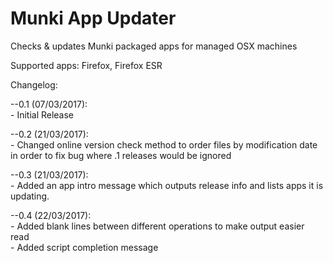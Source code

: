 # Munki App Updater
Checks &amp; updates Munki packaged apps for managed OSX machines

Supported apps: Firefox, Firefox ESR

Changelog:

--0.1 (07/03/2017):  
	- Initial Release

--0.2 (21/03/2017):  
	- Changed online version check method to order files by
	modification date in order to fix bug where .1 releases would be ignored

--0.3 (21/03/2017):  
	- Added an app intro message which outputs release info and lists apps it is updating.

--0.4 (22/03/2017):  
	- Added blank lines between different operations to make output easier read  
	- Added script completion message
